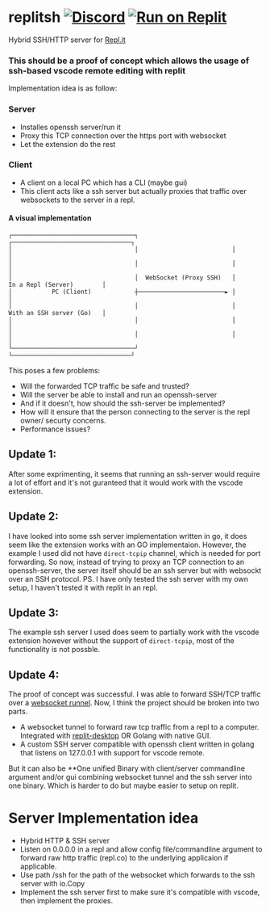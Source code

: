 # replitsh [![Discord](https://img.shields.io/discord/437048931827056642.svg?logo=discord)](https://discord.gg/5gcPC6B) [![Run on Replit](https://replit.com/badge/github/leon332157/replit-desktop)](https://replit.com/github/leon332157/replish)

Hybrid SSH/HTTP server for [Repl.it](https://replit.com)

### This should be a proof of concept which allows the usage of ssh-based vscode remote editing with replit

Implementation idea is as follow:
### Server
- Installes openssh server/run it
- Proxy this TCP connection over the https port with websocket
- Let the extension do the rest

### Client
- A client on a local PC which has a CLI (maybe gui)
- This client acts like a ssh server but actually proxies that traffic over websockets to the server in a repl.
#### A visual implementation
```
┌──────────────────────────────────┐                          ┌─────────────────────────────────┐
│                                  │                          │                                 │
│                                  │                          │                                 │
│                                  │  WebSocket (Proxy SSH)   │       In a Repl (Server)        │
│           PC (Client)            ┼────────────────────────► │                                 │
│                                  │                          │       With an SSH server (Go)   │
│                                  │                          │                                 │
│                                  │                          │                                 │
└──────────────────────────────────┘                          └─────────────────────────────────┘
```

This poses a few problems:
- Will the forwarded TCP traffic be safe and trusted?
- Will the server be able to install and run an openssh-server
- And if it doesn't, how should the ssh-server be implemented?
- How will it ensure that the person connecting to the server is the repl owner/ securty concerns. 
- Performance issues?

## Update 1:
After some exprimenting, it seems that running an ssh-server would require a lot of effort and it's not guranteed that it would work with the vscode extension. 

## Update 2:
I have looked into some ssh server implementation written in go, it does seem like the extension works with an GO implementaion. However, the example I used did not have `direct-tcpip` channel, which is needed for port forwarding. So now, instead of trying to proxy an TCP connection to an openssh-server, the server itself should be an ssh server but with websockt over an SSH protocol. 
PS. I have only tested the ssh server with my own setup, I haven't tested it with replit in an repl. 

## Update 3:
The example ssh server I used does seem to partially work with the vscode extension however without the support of `direct-tcpip`, most of the functionality is not possble.

## Update 4:
The proof of concept was successful. I was able to forward SSH/TCP traffic over a [websocket runnel](https://github.com/derhuerst/tcp-over-websockets). Now, I think the project should be broken into two parts. 
- A websocket tunnel to forward raw tcp traffic from a repl to a computer. Integrated with [replit-desktop](https://github.com/replit-discord/replit-desktop) OR Golang with native GUI. 
- A custom SSH server compatible with openssh client written in golang that listens on 127.0.0.1 with support for vscode remote. 

But it can also be **One unified Binary with client/server commandline argument and/or gui combining websocket tunnel and the ssh server into one binary. Which is harder to do but maybe easier to setup on replit. 

# Server Implementation idea
- Hybrid HTTP & SSH server
- Listen on 0.0.0.0 in a repl and allow config file/commandline argument to forward raw http traffic (repl.co) to the underlying applicaion if applicable. 
- Use path /ssh for the path of the websocket which forwards to the ssh server with io.Copy
- Implement the ssh server first to make sure it's compatible with vscode, then implement the proxies. 